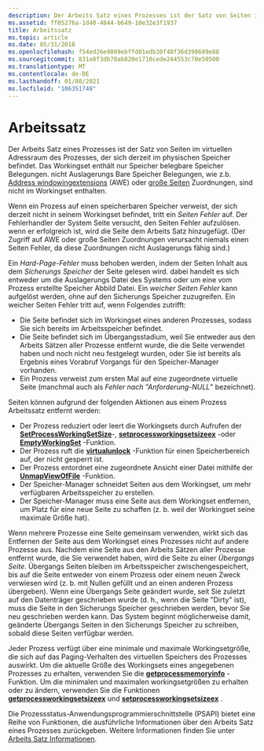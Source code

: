 ```yaml
---
description: Der Arbeits Satz eines Prozesses ist der Satz von Seiten im virtuellen Adressraum des Prozesses, der sich derzeit im physischen Speicher befindet.
ms.assetid: ff05276a-1d40-4844-b649-10e32e3f1937
title: Arbeitssatz
ms.topic: article
ms.date: 05/31/2018
ms.openlocfilehash: f54ed26e9809ebffd01edb30f48f36d398689e88
ms.sourcegitcommit: 831e8f3db78ab820e1710cede244553c70e50500
ms.translationtype: MT
ms.contentlocale: de-DE
ms.lasthandoff: 01/08/2021
ms.locfileid: "106351748"
---
```

# <a name="working-set"></a>Arbeitssatz

Der Arbeits Satz eines Prozesses ist der Satz von Seiten im virtuellen Adressraum des Prozesses, der sich derzeit im physischen Speicher befindet. Das Workingset enthält nur Speicher belegbare Speicher Belegungen. nicht Auslagerungs Bare Speicher Belegungen, wie z.b. [Address windowingextensions](address-windowing-extensions.md) (AWE) oder [große Seiten](large-page-support.md) Zuordnungen, sind nicht im Workingset enthalten.

Wenn ein Prozess auf einen speicherbaren Speicher verweist, der sich derzeit nicht in seinem Workingset befindet, tritt ein *Seiten Fehler* auf. Der Fehlerhandler der System Seite versucht, den Seiten Fehler aufzulösen. wenn er erfolgreich ist, wird die Seite dem Arbeits Satz hinzugefügt. (Der Zugriff auf AWE oder große Seiten Zuordnungen verursacht niemals einen Seiten Fehler, da diese Zuordnungen nicht Auslagerungs fähig sind.)

Ein *Hard-Page-Fehler* muss behoben werden, indem der Seiten Inhalt aus dem *Sicherungs Speicher* der Seite gelesen wird. dabei handelt es sich entweder um die Auslagerungs Datei des Systems oder um eine vom Prozess erstellte Speicher Abbild Datei. Ein *weicher Seiten Fehler* kann aufgelöst werden, ohne auf den Sicherungs Speicher zuzugreifen. Ein weicher Seiten Fehler tritt auf, wenn Folgendes zutrifft:

-   Die Seite befindet sich im Workingset eines anderen Prozesses, sodass Sie sich bereits im Arbeitsspeicher befindet.
-   Die Seite befindet sich im Übergangsstadium, weil Sie entweder aus den Arbeits Sätzen aller Prozesse entfernt wurde, die die Seite verwendet haben und noch nicht neu festgelegt wurden, oder Sie ist bereits als Ergebnis eines Vorabruf Vorgangs für den Speicher-Manager vorhanden.
-   Ein Prozess verweist zum ersten Mal auf eine zugeordnete virtuelle Seite (manchmal auch als *Fehler nach "Anforderung-NULL*" bezeichnet).

Seiten können aufgrund der folgenden Aktionen aus einem Prozess Arbeitssatz entfernt werden:

-   Der Prozess reduziert oder leert die Workingsets durch Aufrufen der [**SetProcessWorkingSetSize**](/windows/win32/api/winbase/nf-winbase-setprocessworkingsetsize)-, [**setprocessworkingsetsizeex**](/windows/win32/api/memoryapi/nf-memoryapi-setprocessworkingsetsizeex) -oder [**EmptyWorkingSet**](/windows/win32/api/psapi/nf-psapi-emptyworkingset) -Funktion.
-   Der Prozess ruft die [**virtualunlock**](/windows/win32/api/memoryapi/nf-memoryapi-virtualunlock) -Funktion für einen Speicherbereich auf, der nicht gesperrt ist.
-   Der Prozess entordnet eine zugeordnete Ansicht einer Datei mithilfe der [**UnmapViewOfFile**](/windows/win32/api/memoryapi/nf-memoryapi-unmapviewoffile) -Funktion.
-   Der Speicher-Manager schneidet Seiten aus dem Workingset, um mehr verfügbaren Arbeitsspeicher zu erstellen.
-   Der Speicher-Manager muss eine Seite aus dem Workingset entfernen, um Platz für eine neue Seite zu schaffen (z. b. weil der Workingset seine maximale Größe hat).

Wenn mehrere Prozesse eine Seite gemeinsam verwenden, wirkt sich das Entfernen der Seite aus dem Workingset eines Prozesses nicht auf andere Prozesse aus. Nachdem eine Seite aus den Arbeits Sätzen aller Prozesse entfernt wurde, die Sie verwendet haben, wird die Seite zu einer *Übergangs Seite*. Übergangs Seiten bleiben im Arbeitsspeicher zwischengespeichert, bis auf die Seite entweder von einem Prozess oder einem neuen Zweck verwiesen wird (z. b. mit Nullen gefüllt und an einen anderen Prozess übergeben). Wenn eine Übergangs Seite geändert wurde, seit Sie zuletzt auf den Datenträger geschrieben wurde (d. h., wenn die Seite "Dirty" ist), muss die Seite in den Sicherungs Speicher geschrieben werden, bevor Sie neu geschrieben werden kann. Das System beginnt möglicherweise damit, geänderte Übergangs Seiten in den Sicherungs Speicher zu schreiben, sobald diese Seiten verfügbar werden.

Jeder Prozess verfügt über eine minimale und maximale Workingsetgröße, die sich auf das Paging-Verhalten des virtuellen Speichers des Prozesses auswirkt. Um die aktuelle Größe des Workingsets eines angegebenen Prozesses zu erhalten, verwenden Sie die [**getprocessmemoryinfo**](/windows/win32/api/psapi/nf-psapi-getprocessmemoryinfo) -Funktion. Um die minimalen und maximalen workingsetgrößen zu erhalten oder zu ändern, verwenden Sie die Funktionen [**getprocessworkingsetsizeex**](/windows/win32/api/memoryapi/nf-memoryapi-getprocessworkingsetsizeex) und [**setprocessworkingsetsizeex**](/windows/win32/api/memoryapi/nf-memoryapi-setprocessworkingsetsizeex) .

Die Prozessstatus-Anwendungsprogrammierschnittstelle (PSAPI) bietet eine Reihe von Funktionen, die ausführliche Informationen über den Arbeits Satz eines Prozesses zurückgeben. Weitere Informationen finden Sie unter [Arbeits Satz Informationen](../psapi/working-set-information.md).

 

 
